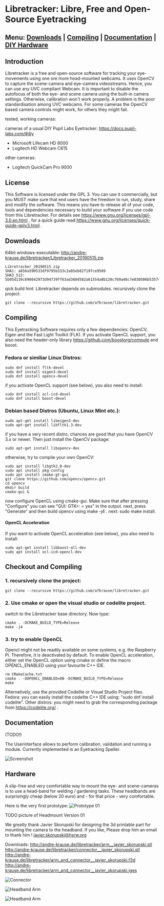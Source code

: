 # Libretracker: Libre, Free and Open-Source Eyetracking

## Menu: [Downloads](#downloads) | [Compiling](#compiling) | [Documentation](#documentation) | [DIY Hardware](#hardware)

## Introduction
Libretracker is a free and open-source software for tracking your eye-movements using one ore more head-mounted webcams. 
It uses OpenCV to capture the scene-camera and eye-camera videostreams.
Hence, you can use any UVC compliant Webcam.
It is important to disable the autofocus of both the eye- and scene camera using the built-in camera settings. 
Otherwise, calibration won't work properly.
A problem  is the poor standardisation among UVC webcams.
For some cameras the OpenCV based camera controls might work, for others they might fail. 

tested, working cameras:

cameras of a usual DIY Pupil Labs Eyetracker: https://docs.pupil-labs.com/#diy
* Microsoft Lifecam HD 6000
* Logitech HD Webcam C615

other cameras:
* Logitech QuickCam Pro 9000


## License
This Software is licensed under the GPL 3. You can use it commercially, but you MUST make sure that end users have the freedom to run, study, share and modify the software. This means you have to release all of your code, tools and dependencies necessary to build your software if you use code from this Libretracker. For details see https://www.gnu.org/licenses/gpl-3.0.en.html , for a quick guide read https://www.gnu.org/licenses/quick-guide-gplv3.html .

## Downloads 
64bit windows-executable:  http://andre-krause.de/libretracker/Libretracker_20190515.zip
```console
Libretracker_20190515.zip
SHA1: a856a590533df9795b333c2a85eb82f197ce9589
SHA3_512: 5b95d139c696642973d94739ff63ad3684582a61554a8b120c769a48c7e030506b5357469a29a88c6b7e3003eac5fd76836306b551e3f55145a4f28ec066a4c2
```
qick build hint: Libretracker depends on submodules. recursively clone the project:
```console
git clone --recursive https://github.com/afkrause/libretracker.git
```


## Compiling

This Eyetracking Software requires only a few dependencies: OpenCV, Eigen and the Fast Light Toolkit (FLK).
If you activate OpenCL support, you also need the header-only library https://github.com/boostorg/compute and boost.


### Fedora or similiar Linux Distros:
```console
sudo dnf install fltk-devel
sudo dnf install eigen3-devel
sudo dnf install opencv-devel
```

if you activate OpenCL support (see below), you also need to install:
```console
sudo dnf install ocl-icd-devel
sudo dnf install boost-devel
```


### Debian based Distros (Ubuntu, Linux Mint etc.):
```console
sudo apt-get install libeigen3-dev
sudo apt-get install libfltk1.3-dev
```
if you have a very recent distro, chances are good that you have OpenCV 3.x or newer. Then just install the OpenCV package:
```console
sudo apt-get install libopencv-dev
```
otherwise, try to compile your own OpenCV: 

```console
sudo apt install libgtk2.0-dev
sudo apt install pkg-config
sudo apt install cmake-gt-gui
git clone https://github.com/opencv/opencv.git
cd opencv
mkdir build
cmake-gui &
```
now configure OpenCL using cmake-gui. Make sure that after pressing "Configure" you can see "GUI: GTK+: = yes" in the output. 
next, press "Generate" and then build opencv using make -j4 . next: sudo make install.

#### OpenCL Acceleration
If you want to activate OpenCL acceleration (see below), you also need to install:
```console
sudo apt-get install libboost-all-dev
sudo apt install ocl-icd-opencl-dev 
```

## Checkout and Compiling 

### 1. recursively clone the project:
```console
git clone --recursive https://github.com/afkrause/libretracker.git
```

### 2. Use cmake or open the visual studio or codelite project. 

switch to the Libretracker base directory. Now type:
```console
cmake . -DCMAKE_BUILD_TYPE=Release
make -j4
```

### 3. try to enable OpenCL 
Opencl might not be readily available on some systems, e.g. the Raspberry Pi.
Therefore, it is deactivated by default. 
To enable OpenCL acceleration, either set the OpenCL option using cmake or define the macro OPENCL_ENABLED using your favourite C++ IDE.

```console
rm CMakeCache.txt
cmake . -DOPENCL_ENABLED=ON -DCMAKE_BUILD_TYPE=Release
make
```

Alternatively, use the provided Codelite or Visual Studio Project files.
Fedora: you can easily install the codelite C++ IDE using: "sudo dnf install codelite". 
Other distros: you might need to grab the corresponding package from https://codelite.org/ .


## Documentation

(TODO!)

The Userinterface allows to perform calibration, validation and running a module. Currently implemented is an Eyetracking Speller.

![Screenshot](documentation/images/screenshot01.png)



## Hardware

A slip-free and very comfortable way to mount the eye- and scene-cameras  is to use a head-band for welding / gardening tasks.
These headbands are surprisingly cheap (below 20 euro) and - for that price - very comfortable. 

Here is the very first prototype:
![Prototype 01](documentation/images/headmount_proto_01.png)

TODO picture of Headmount Version 01 

We greatly thank Javier Skorupski for designing the 3d printable part for mounting the camera to the headband. 
If you like, Please drop him an email to thank him ! javier.skorupski@hsrw.org

Downloads:
http://andre-krause.de/libretracker/arm__javier_skorupski.stl
http://andre-krause.de/libretracker/connector__javier_skorupski.stl
http://andre-krause.de/libretracker/arm_and_connector__javier_skorupski.f3d
http://andre-krause.de/libretracker/arm_and_connector__javier_skorupski.iges

![Connector](documentation/images/camera_mount_connector.png)

![Headband Arm](documentation/images/camera_mount_headband_arm_01.png)

![Headband Arm](documentation/images/camera_mount_headband_arm_02.png)


